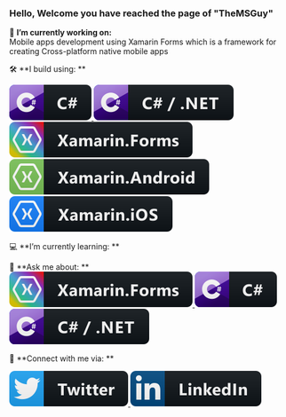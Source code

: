 ### Hello, Welcome you have reached the page of "TheMSGuy"

<!--
**mehul19851/mehul19851** is a ✨ _special_ ✨ repository because its `README.md` (this file) appears on your GitHub profile.

Here are some ideas to get you started:

- 🔭 I’m currently working on ... Mobile apps development using Xamarin Forms which is a framework for creating Cross-platform native mobile apps
- 🌱 I’m currently learning ...
- 👯 I’m looking to collaborate on ...
- 🤔 I’m looking for help with ...
- 💬 Ask me about ...
- 📫 How to reach me: ...
- 😄 Pronouns: ...
- ⚡ Fun fact: ... -->

🔭 **I’m currently working on:** <br/>
Mobile apps development using Xamarin Forms which is a framework for creating Cross-platform native mobile apps

🛠️ **I build using: **<br/>
<p align="left">
  <a href="https://twitter.com/themsguy_">
    <img src="ColoredBadges/svg/dev/languages/csharp.svg" alt="example badge" style="vertical-align:center margin:6px 2px">
  </a>
  <a href="https://twitter.com/themsguy_">
    <img src="ColoredBadges/svg/dev/languages/csharp_dotnet.svg" alt="example badge" style="vertical-align:center margin:6px 2px">
  </a>
  <a href="https://www.linkedin.com/in/themsguy">
    <img src="ColoredBadges/svg/dev/frameworks/xamarin_forms.svg" alt="example badge" style="vertical-align:center margin:6px 2px">
  </a>
  <a href="https://www.linkedin.com/in/themsguy">
    <img src="ColoredBadges/svg/dev/frameworks/xamarin_android.svg" alt="example badge" style="vertical-align:center margin:6px 2px">
  </a>
  <a href="https://www.linkedin.com/in/themsguy">
    <img src="ColoredBadges/svg/dev/frameworks/xamarin_ios.svg" alt="example badge" style="vertical-align:center margin:6px 2px">
  </a>
</p>

💻 **I’m currently learning: **<br/>

💬 **Ask me about: ** <br/>
  <a href="https://www.linkedin.com/in/themsguy">
    <img src="ColoredBadges/svg/dev/frameworks/xamarin_forms.svg" alt="example badge" style="vertical-align:center margin:6px 2px">
  </a>
  <a href="https://twitter.com/themsguy_">
    <img src="ColoredBadges/svg/dev/languages/csharp.svg" alt="example badge" style="vertical-align:center margin:6px 2px">
  </a>
  <a href="https://twitter.com/themsguy_">
    <img src="ColoredBadges/svg/dev/languages/csharp_dotnet.svg" alt="example badge" style="vertical-align:center margin:6px 2px">
  </a>


🔌 **Connect with me via: **<br/>
<p align="left">
  <a href="https://twitter.com/themsguy_">
    <img src="ColoredBadges/svg/social/twitter.svg" alt="example badge" style="vertical-align:center margin:6px 2px">
  </a>
  <a href="https://www.linkedin.com/in/themsguy">
    <img src="ColoredBadges/svg/social/linkedin.svg" alt="example badge" style="vertical-align:center margin:6px 2px">
  </a>
</p>
